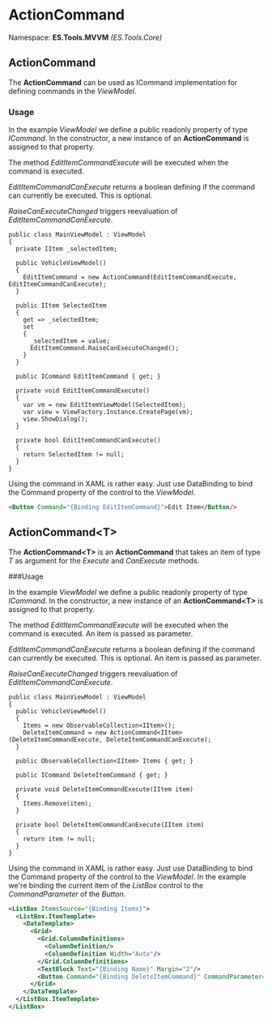 # ActionCommand
Namespace: **ES.Tools.MVVM** *(ES.Tools.Core)*

## ActionCommand

The **ActionCommand** can be used as ICommand implementation for defining commands in the *ViewModel*.

### Usage

In the example *ViewModel* we define a public readonly property of type *ICommand*. In the constructor, a new instance of an **ActionCommand** is assigned to that property.

The method *EditItemCommandExecute* will be executed when the command is executed.

*EditItemCommandCanExecute* returns a boolean defining if the command can currently be executed. This is optional. 

*RaiseCanExecuteChanged* triggers reevaluation of *EditItemCommandCanExecute*. 

```CSharp
public class MainViewModel : ViewModel
{
  private IItem _selectedItem;

  public VehicleViewModel()
  {
    EditItemCommand = new ActionCommand(EditItemCommandExecute, EditItemCommandCanExecute);
  }

  public IItem SelectedItem
  {
    get => _selectedItem;
    set
    {
      _selectedItem = value;
      EditItemCommand.RaiseCanExecuteChanged();
    }
  }

  public ICommand EditItemCommand { get; }

  private void EditItemCommandExecute()
  {
    var vm = new EditItemViewModel(SelectedItem);
    var view = ViewFactory.Instance.CreatePage(vm);
    view.ShowDialog();
  }

  private bool EditItemCommandCanExecute()
  {
    return SelectedItem != null;
  }
}
```

Using the command in XAML is rather easy. Just use DataBinding to bind the Command property of the control to the *ViewModel*.

``` XML
<Button Command="{Binding EditItemCommand}">Edit Item</Button/>
```

## ActionCommand&lt;T&gt;

The **ActionCommand&lt;T&gt;** is an **ActionCommand** that takes an item of type *T* as argument for the *Execute* and *CanExecute* methods.

###Usage

In the example *ViewModel* we define a public readonly property of type *ICommand*. In the constructor, a new instance of an **ActionCommand&lt;T&gt;** is assigned to that property.

The method *EditItemCommandExecute* will be executed when the command is executed. An item is passed as parameter.

*EditItemCommandCanExecute* returns a boolean defining if the command can currently be executed. This is optional. An item is passed as parameter.

*RaiseCanExecuteChanged* triggers reevaluation of *EditItemCommandCanExecute*. 

```CSharp
public class MainViewModel : ViewModel
{
  public VehicleViewModel()
  {
    Items = new ObservableCollection<IItem>();
    DeleteItemCommand = new ActionCommand<IItem>(DeleteItemCommandExecute, DeleteItemCommandCanExecute);
  }

  public ObservableCollection<IItem> Items { get; }

  public ICommand DeleteItemCommand { get; }

  private void DeleteItemCommandExecute(IItem item)
  {
    Items.Remove(item);
  }

  private bool DeleteItemCommandCanExecute(IItem item)
  {
    return item != null;
  }
}
```

Using the command in XAML is rather easy. Just use DataBinding to bind the Command property of the control to the *ViewModel*. In the example we're binding the current item of the *ListBox* control to the *CommandParameter* of the *Button*.

``` XML
<ListBox ItemsSource="{Binding Items}">
  <ListBox.ItemTemplate>
    <DataTemplate>
      <Grid>
        <Grid.ColumnDefinitions>
          <ColumnDefinition/>
          <ColumnDefinition Width="Auto"/>
        </Grid.ColumnDefinitions>
        <TextBlock Text="{Binding Name}" Margin="2"/>
        <Button Command="{Binding DeleteItemCommand}" CommandParameter="{Binding}" Padding="3,1">Remove</Button>
      </Grid>
    </DataTemplate>
  </ListBox.ItemTemplate>
</ListBox>
```